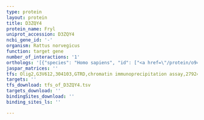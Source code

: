 ```yaml
---
type: protein
layout: protein
title: D3ZQY4
protein_name: Fryl
uniprot_accession: D3ZQY4
ncbi_gene_id: '-'
organism: Rattus norvegicus
function: target gene
number_of_interactions: '1'
orthologs: '[{"species": "Homo sapiens", "id": ["<a href=\"/protein/o94915\">O94915</a>"]}, {"species": "Mus musculus", "id": ["<a href=\"/protein/f8vq05\">F8VQ05</a>"]}, {"species": "Caenorhabditis elegans", "id": ["<a href=\"/protein/q5dx48\">Q5DX48</a>"]}, {"species": "Drosophila melanogaster", "id": ["<a href=\"/protein/q9vt28\">Q9VT28</a>"]}]'
jaspar_matrices: ''
tfs: Olig2,G3V612,304103,GTRD,chromatin immunoprecipitation assay,27924024%5Buid%5D,No
targets: ''
tfs_download: tfs_of_D3ZQY4.tsv
targets_download: ''
bindingSites_download: ''
binding_sites_ls: ''

---
```


